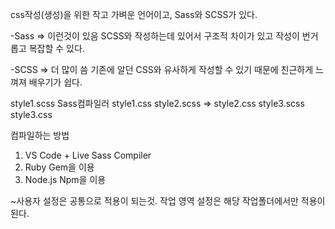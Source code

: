 css작성(생성)을 위한 작고 가벼운 언어이고, Sass와 SCSS가 있다.

-Sass => 이런것이 있음
  SCSS와 작성하는데 있어서 구조적 차이가 있고 작성이 번거롭고 복잡할 수 있다.

-SCSS => 더 많이 씀
  기존에 알던 CSS와 유사하게 작성할 수 있기 때문에 친근하게 느껴져 배우기가 쉽다.


style1.scss       Sass컴파일러    style1.css
style2.scss           =>          style2.css
style3.scss                       style3.css

컴파일하는 방법
1. VS Code + Live Sass Compiler
2. Ruby Gem을 이용
3. Node.js Npm을 이용

~사용자 설정은 공통으로 적용이 되는것.
작업 영역 설정은 해당 작업폴더에서만 적용이 된다.